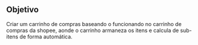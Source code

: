 ## Objetivo

Criar um carrinho de compras baseando o funcionando no carrinho de compras da shopee,
aonde o carrinho armaneza os itens e calcula de sub-itens de forma automática.

